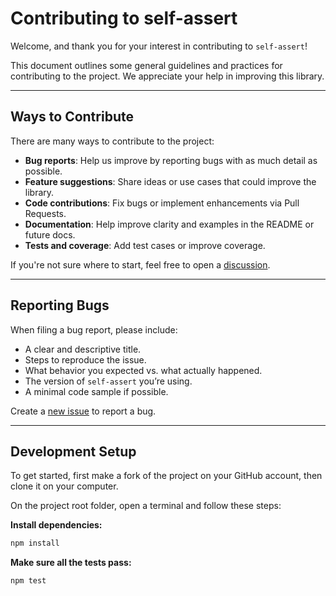 # Contributing to self-assert

Welcome, and thank you for your interest in contributing to `self-assert`!

This document outlines some general guidelines and practices for contributing to
the project. We appreciate your help in improving this library.

---

## Ways to Contribute

There are many ways to contribute to the project:

- **Bug reports**: Help us improve by reporting bugs with as much detail as possible.
- **Feature suggestions**: Share ideas or use cases that could improve the library.
- **Code contributions**: Fix bugs or implement enhancements via Pull Requests.
- **Documentation**: Help improve clarity and examples in the README or future docs.
- **Tests and coverage**: Add test cases or improve coverage.

If you're not sure where to start, feel free to open a [discussion](https://github.com/self-assert-org/self-assert/discussions).

---

## Reporting Bugs

When filing a bug report, please include:

- A clear and descriptive title.
- Steps to reproduce the issue.
- What behavior you expected vs. what actually happened.
- The version of `self-assert` you’re using.
- A minimal code sample if possible.

Create a
[new issue](https://github.com/self-assert-org/self-assert/issues/new?template=bug_report.md)
to report a bug.

---

## Development Setup

To get started, first make a fork of the project on your GitHub account,
then clone it on your computer.

On the project root folder, open a terminal and follow these steps:

**Install dependencies:**

```bash
npm install
```

**Make sure all the tests pass:**

```bash
npm test
```

